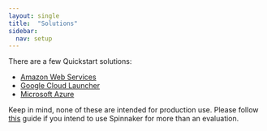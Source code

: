 ```yaml
---
layout: single
title:  "Solutions"
sidebar:
  nav: setup
---
```


There are a few Quickstart solutions:

* [Amazon Web Services](https://aws.amazon.com/about-aws/whats-new/2016/08/netflix-oss-spinnaker-on-the-aws-cloud-quick-start-reference-deployment/)
* [Google Cloud Launcher](https://cloud.google.com/launcher/solution/click-to-deploy-images/spinnaker?q=spinnaker) 
* [Microsoft Azure](https://aka.ms/azspinnaker)

Keep in mind, none of these are intended for production use. Please follow
[this](/setup/install/) guide if you intend to use Spinnaker for 
more than an evaluation.
